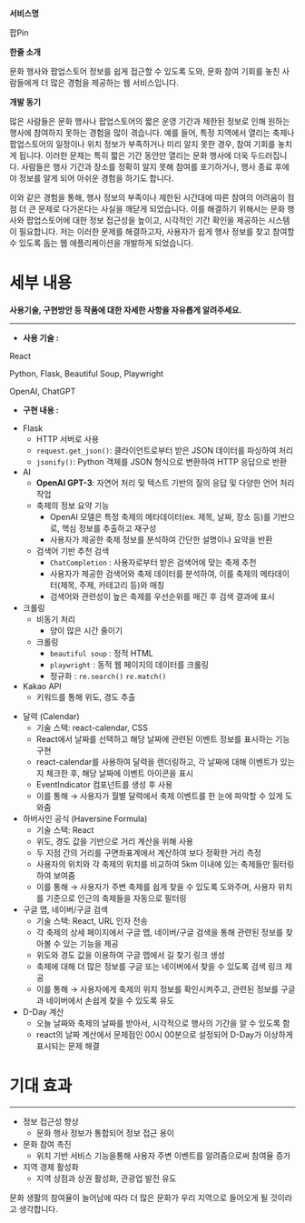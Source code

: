 **서비스명**

팝Pin

**한줄 소개**

문화 행사와 팝업스토어 정보를 쉽게 접근할 수 있도록 도와, 문화 참여 기회를 놓친 사람들에게 더 많은 경험을 제공하는 웹 서비스입니다.

**개발 동기**

 많은 사람들은 문화 행사나 팝업스토어의 짧은 운영 기간과 제한된 정보로 인해 원하는 행사에 참여하지 못하는 경험을 많이 겪습니다. 예를 들어, 특정 지역에서 열리는 축제나 팝업스토어의 일정이나 위치 정보가 부족하거나 미리 알지 못한 경우, 참여 기회를 놓치게 됩니다. 이러한 문제는 특히 짧은 기간 동안만 열리는 문화 행사에 더욱 두드러집니다. 사람들은 행사 기간과 장소를 정확히 알지 못해 참여를 포기하거나, 행사 종료 후에야 정보를 알게 되어 아쉬운 경험을 하기도 합니다.

 이와 같은 경험을 통해, 행사 정보의 부족이나 제한된 시간대에 따른 참여의 어려움이 점점 더 큰 문제로 다가온다는 사실을 깨닫게 되었습니다. 이를 해결하기 위해서는 문화 행사와 팝업스토어에 대한 정보 접근성을 높이고, 시각적인 기간 확인을 제공하는 시스템이 필요합니다. 저는 이러한 문제를 해결하고자, 사용자가 쉽게 행사 정보를 찾고 참여할 수 있도록 돕는 웹 애플리케이션을 개발하게 되었습니다.

# 세부 내용

**사용기술, 구현방안 등 작품에 대한 자세한 사항을 자유롭게 알려주세요.**

---

- **사용 기술 :**

React

Python, Flask, Beautiful Soup, Playwright

OpenAI, ChatGPT

- **구현 내용 :**

<Backend>

- Flask
    - HTTP 서버로 사용
    - `request.get_json()`: 클라이언트로부터 받은 JSON 데이터를 파싱하여 처리
    - `jsonify()`: Python 객체를 JSON 형식으로 변환하여 HTTP 응답으로 반환
- AI
    - **OpenAI GPT-3**: 자연어 처리 및 텍스트 기반의 질의 응답 및 다양한 언어 처리 작업
    - 축제의 정보 요약 기능
        - OpenAI 모델은 특정 축제의 메타데이터(ex. 제목, 날짜, 장소 등)를 기반으로, 핵심 정보를 추출하고 재구성
        - 사용자가 제공한 축제 정보를 분석하여 간단한 설명이나 요약을 반환
    - 검색어 기반 추천 검색
        - `ChatCompletion` : 사용자로부터 받은 검색어에 맞는 축제 추천
        - 사용자가 제공한 검색어와 축제 데이터를 분석하여, 이를 축제의 메타데이터(제목, 주제, 카테고리 등)와 매칭
        - 검색어와 관련성이 높은 축제를 우선순위를 매긴 후 검색 결과에 표시
- 크롤링
    - 비동기 처리
        - 양이 많은 시간 줄이기
    - 크롤링
        - `beautiful soup`  : 정적 HTML
        - `playwright` : 동적 웹 페이지의 데이터를 크롤링
        - 정규화 : `re.search()` `re.match()`
- Kakao API
    - 키워드를 통해 위도, 경도 추출

<Frontend>

- 달력 (Calendar)
    - 기술 스택: react-calendar, CSS
    - React에서 날짜를 선택하고 해당 날짜에 관련된 이벤트 정보를 표시하는 기능 구현
    - react-calendar를 사용하여 달력을 렌더링하고, 각 날짜에 대해 이벤트가 있는지 체크한 후, 해당 날짜에 이벤트 아이콘을 표시
    - EventIndicator 컴포넌트를 생성 후 사용
    - 이를 통해 → 사용자가 월별 달력에서 축제 이벤트를 한 눈에 파악할 수 있게 도와줌
- 하버사인 공식 (Haversine Formula)
    - 기술 스택: React
    - 위도, 경도 값을 기반으로 거리 계산을 위해 사용
    - 두 지점 간의 거리를 구면좌표계에서 계산하여 보다 정확한 거리 측정
    - 사용자의 위치와 각 축제의 위치를 비교하여 5km 이내에 있는 축제들만 필터링하여 보여줌
    - 이를 통해 → 사용자가 주변 축제를 쉽게 찾을 수 있도록 도와주며, 사용자 위치를 기준으로 인근의 축제들을 자동으로 필터링
- 구글 맵, 네이버/구글 검색
    - 기술 스택: React, URL 인자 전송
    - 각 축제의 상세 페이지에서 구글 맵, 네이버/구글 검색을 통해 관련된 정보를 찾아볼 수 있는 기능을 제공
    - 위도와 경도 값을 이용하여 구글 맵에서 길 찾기 링크 생성
    - 축제에 대해 더 많은 정보를 구글 또는 네이버에서 찾을 수 있도록 검색 링크 제공
    - 이를 통해 → 사용자에게 축제의 위치 정보를 확인시켜주고, 관련된 정보를 구글과 네이버에서 손쉽게 찾을 수 있도록 유도
- D-Day 계산
    - 오늘 날짜와 축제의 날짜를 받아서, 시각적으로 행사의 기간을 알 수 있도록 함
    - react의 날짜 계산에서 문제점인 00시 00분으로 설정되어 D-Day가 이상하게 표시되는 문제 해결

# 기대 효과

---

- 정보 접근성 향상
    - 문화 행사 정보가 통합되어 정보 접근 용이
- 문화 참여 촉진
    - 위치 기반 서비스 기능을통해 사용자 주변 이벤트를 알려줌으로써 참여율 증가
- 지역 경제 활성화
    - 지역 상점과 상권 활성화, 관광업 발전 유도
 
문화 생활의 참여율이 늘어남에 따라 더 많은 문화가 우리 지역으로 들어오게 될 것이라고 생각합니다.
